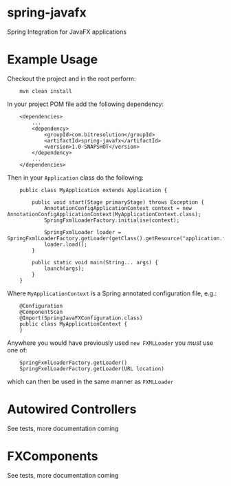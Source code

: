 # spring-javafx
Spring Integration for JavaFX applications

# Example Usage

Checkout the project and in the root perform:

        mvn clean install

In your project POM file add the following dependency:

        <dependencies>
            ...
            <dependency>
                <groupId>com.bitresolution</groupId>
                <artifactId>spring-javafx</artifactId>
                <version>1.0-SNAPSHOT</version>
            </dependency>
            ...
        </dependencies>
    
Then in your `Application` class do the following:

        public class MyApplication extends Application {
        
            public void start(Stage primaryStage) throws Exception {
                AnnotationConfigApplicationContext context = new AnnotationConfigApplicationContext(MyApplicationContext.class);
                SpringFxmlLoaderFactory.initialise(context);
        
                SpringFxmlLoader loader = SpringFxmlLoaderFactory.getLoader(getClass().getResource("application.fxml"));
                loader.load();
            }
        
            public static void main(String... args) {
                launch(args);
            }
        }

Where `MyApplicationContext` is a Spring annotated configuration file, e.g.:

        @Configuration
        @ComponentScan
        @Import(SpringJavaFXConfiguration.class)
        public class MyApplicationContext {
        }

Anywhere you would have previously used `new FXMLLoader` you *must* use one of:

        SpringFxmlLoaderFactory.getLoader()
        SpringFxmlLoaderFactory.getLoader(URL location)
        
which can then be used in the same manner as `FXMLLoader`

# Autowired Controllers

See tests, more documentation coming

# FXComponents

See tests, more documentation coming
